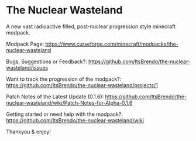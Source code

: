 # The Nuclear Wasteland 

A new vast radioactive filled, post-nuclear progression style minecraft modpack.

Modpack Page: https://www.curseforge.com/minecraft/modpacks/the-nuclear-wasteland

Bugs, Suggestions or Feedback?: https://github.com/ItsBrendo/the-nuclear-wasteland/issues

Want to track the progression of the modpack?: https://github.com/ItsBrendo/the-nuclear-wasteland/projects/1

Patch Notes of the Latest Update (0.1.6): https://github.com/ItsBrendo/the-nuclear-wasteland/wiki/Patch-Notes-for-Alpha-0.1.6

Getting started or need help with the modpack?: https://github.com/ItsBrendo/the-nuclear-wasteland/wiki

Thankyou & enjoy!
